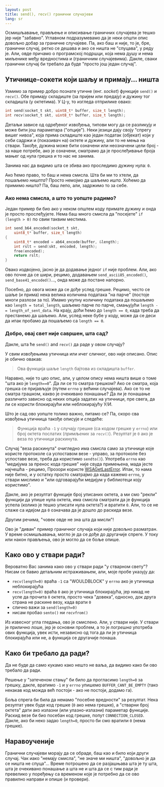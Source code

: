 ```yaml
---
layout: post
title: send(), recv() гранични случајеви
lang: sr
---
```


Осмишљавање, прављење и описивање граничних случајева је тешко јер
није "забавно". Углавном подразумевамо да је неки општи опис довољно
добар за граничне случајеве. Па, ако баш и није, то је, бре, гранични
случај, ретко се дешава и ако се ништа не "спуцава", у реду је.  Али,
овде причамо о програмској подршци, која нема душу и нема миљенике
међу вредностима и (граничним случајевима).  Дакле, сваки гранични
случај би требало да буде "просто још један случај".

## Утичнице-сокети који шаљу и примају... ништа

Узмимо за пример добро познате утичнe (енг. _socket_) функције
`send()` и `recv()`. Обе примају складиште (за пријем или предају) и
дужину тог складишта (у октетима). У Ц-у, то изгледа отприлике
овако:

```c
int send(socket_t skt, uint8_t* buffer, size_t length);
int recv(socket_t skt, uint8_t* buffer, size_t length);

```

Детаљи зависе од одређеног извођења, типови могу да се разликују и
може бити још параметара ("опције"). Неки језици дају своју "спрегу
вишег нивоа", која прима складиште као један податак (објекат) који у
себи садржи и (показивач на) октете и дужину, али то не мења на
ствари.  Такође, дужина може бити означени или неозначени цели број -
за наше потребе, ако је означени, сматрамо да је прослеђивање броја
мањег од нула грешка и то нас не занима.

Занима нас да видимо шта се збива ако проследимо дужину нула: `0`.

Ако ћемо право, то баш и нема смисла. Шта би ми то хтели, да пошаљемо
_нишпта_?  Просто немојмо да шаљемо _ишта_. Хоћемо да примимо _ништа_?
Па, баш лепо, али, задржимо то за себе.

### Ако нема смисла, а што то уопште радимо?

Један пример би био ако у неком општем коду примате дужину и онда је
просто прослеђујете. Нема баш много смисла да "посејете" `if (length >
0)` по свим таквим местима.

```c
int send_b64_encoded(socket_t skt, 
    uint8_t* buffer, size_t length)
{
    uint8_t* encoded = ab64_encode(buffer, &length);
    int rslt = send(skt, encoded, length);
    free(encoded);
    return rslt;
}
```

Овако издвојено, јасно је да додавање једног `if` није проблем.
Али, ако ово почне да се шири, рецимо, додавањем `send_ascii85_encoded()`, 
`send_base41_encoded()`..., онда може да постане напорно.

Посебно, до овога може да се дође услед грешке. Рецимо, често се шаље
(и прима) нека велика количина података "на парче" (постоје многи
разлози за то). Имамо укупну количину података да пошаљемо као `length
= total_length`, шаљемо парче по парче, смањујући `length -=
length_of_sent_data`. На крају, доћи ћемо до `length == 0`, када треба
да престанемо да шаљемо. Али, услед неке бубе у коду, може да се деси да
ипак пробамо да пошаљемо са `length == 0`.

### Добро, овај свет није савршен, шта сад?

Дакле, шта ће  `send()` and `recv()` да раде у овом случају?

У свим извођењима утичница или ичег сличног, ово није описано. Опис
је обично овакав:

> Ова функција шаље `length` бајтова из складишта `buffer`.

Наравно, није то цео опис, али, у целом опису нема ништа више о томе
"шта ако је `length==0`". Да ли се то сматра грешком? Ако се сматра,
која грешка се пријављује (путем `errno` у већини случајева). Ако
се то не сматра грашком, какво је очекивано понашање? Да ли је
понашање различито зависно од неких опција задатих на утичници,
пре свега, да ли се користи блокирајући или неблокирајућу У/И.

Што је сад ово уопште толико важно, питамо се? Па, скоро сва
извођења утичница такође описује и следеће:

> Функција враћа `-1` у случају грешке (са кодом грешке у `errno`) или
> број октета послатих (_примљених_ за `recv()`). Резултат
> је `0` ако је веза по утичници раскинута.

Случај "веза раскинута" очигледно има смисла само за утичнице које
користе протоколе са успоставом везе - управо, за протоколе без
успоставе везе, треба да користимо `sendto()`).
Употреба `errno` као "медијума за пренос кода грешке" није свуда
примењена, мада јесте најчешћа - рецимо, Прозори користе
[WSAGetLastError](https://msdn.microsoft.com/en-us/library/windows/desktop/ms741580(v=vs.85).aspx).
Ипак, то нама није битно, и у остатку просто сматрајмо да када кажемо
`errno`, у ствари мислимо и "или одговарајући медијум у библиотеци
коју користимо".

Дакле, ако је резултат функције број уписаних октета, а ми смо "рекли"
функцији да упише нула октета, има смисла сматрати да је функција
успела (колико је тешко уписати нула октета?) и вратити `0`. Али,
то се не слаже са идејом да `0` означава да је дошло до раскида везе.

Другим речима, "човек овде не зна шта да мисли"!

Ово је "диван" пример граничног случаја који није довољно разматран.
У време осмишљавања, могло је да се дође до другачије спреге.
У току или након прављења, ово је могло да се боље опише.

## Како ово у ствари ради?

Вероватно Вас занима како ово у ствари ради "у стварном свету"?
Нисам се бавио детаљним истраживањем, али, моје пробе указују да:

* `recv(length=0)` враћа `-1` са "WOULDBLOCK" у `errno` ако је утичница неблокирајућа
* `recv(length=0)` враћа `0` ако је утичница блокирајућа, јер никад не успе да прочита `0` октета,
  просто чека "довека", односно, док друга страна не раскине везу, када врати `0`
* слично важи за `send(length=0)`
* нисам пробао `sento()` ни `recvfrom()`

Из извесног угла гледања, ово је смислено. Али, у ствари није.
У ствари је прилично лоше, јер је основни проблем, а то је _погрешна_
употреба ових функција, увек исти, независно од тога да ли је утичница
блокирајућа или не, а функција се другачије понаша.

## Како би требало да ради?

Да не буде да само кукамо како нешто не ваља, да видимо како би
ово требало да ради.

Решење у "затеченом стању" би било да прогласимо `length=0` за грешку,
дакле, вратимо `-1` и у `errno` упишемо `BUFFER_CANT_BE_EMPTY` (тако
некакав код можда већ постоји - ако не постоји, додамо га).

Боља спрега би била да немамо "посебне вредности" за резултат.
Нека резултат увек буде код грешке (`0` ако нема грешке), а "стварни
број октета" дати ако излазни (или улазно-излазни) параметар функције.
Раскид везе би био посебан код грешке, попут `CONNECTION_CLOSED`. Дакле,
ако би неко задао `length=0`, просто би смо вратили `0` (нема грешке).

## Наравоученије

Гранични случајеви морају да се обраде, баш као и било који други
случај. Чак иако "немају смисла", "не значе ми ништа", "довољно
је да се ништа не спуца"... Време потрошено да се разјашњава шта
је ту шта, шта је очекивано понашање а шта не и шта да се с тим ради
је превелико у поређењу са временом које је потребно да се ово
правилно направи и опише (и провери).
